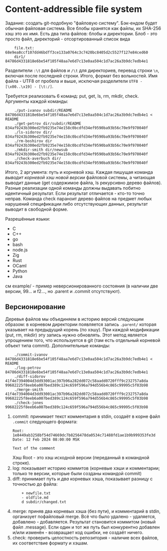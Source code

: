 #   Content-addressible file system

Задание: создать git-подобную "файловую систему".
Бэк-ендом будет обычная файловая система.
Все блобы хранятся как файлы, их SHA-256 хэш это их имя.
Есть два типа файлов: блобы и директории.
Блоб - это просто файл, директорий - отсортированный список вида
````
    file.txt: 68e9ea8ccf107dd46bdff3ce133a0764c3c7420bc8405d2c5527f127e84ced60
    dir1/     84786d4331818e6be54f105f48aa7e6d7c13e0aa504c1d7ac26a3b9dc7edb4e1
````
Разделители `:\t` для файлов и `/\t` для директориев, перевод строки `\n`, 
включая после последней строки. Итого, формат без вольностей. 
Имя файла - UTF8 от пробела и выше, исключая разделители `UTF8 - [\x00..\x19] - [\t:/]`.

Требуется реализовать 6 команд: put, get, ls, rm, mkdir, check.
Аргументы каждой команды:
````
    ./put-ivanov subdir/README 84786d4331818e6be54f105f48aa7e6d7c13e0aa504c1d7ac26a3b9dc7edb4e1 < README
    ./get-petrov dir/subdir/README 834af9243b300ed2fb9235e74e158c0bcdfd34ef9590ba93b56c70e9f970040f
    ./ls-sidorov dir/ 834af9243b300ed2fb9235e74e158c0bcdfd34ef9590ba93b56c70e9f970040f
    ./rm-boshirov dir 834af9243b300ed2fb9235e74e158c0bcdfd34ef9590ba93b56c70e9f970040f
    ./mkdir-smith dir/newsub 834af9243b300ed2fb9235e74e158c0bcdfd34ef9590ba93b56c70e9f970040f
    ./check-averbuch dir/ 834af9243b300ed2fb9235e74e158c0bcdfd34ef9590ba93b56c70e9f970040f
````

Итого, 2 аргумента: путь и корневой хэш.
Каждая пишущая команда *выводит корневой хэш новой версии* файловой системы,
а читающая выводит данные (get содержимое файла, ls рекурсивно дерево файлов).
Разные реализации одной команды должны выдавать побитно идентичный результат.
Если результат отличается - кто-то точно неправ.
Команда check параноит дерево файлов на предмет любых нарушений спецификации
либо отсутствующих данных, результат выводит в свободной форме.

Разрешённые языки:
  - C
  - C++
  - go
  - bash
  - node.js
  - Zig
  - Rust
  - OCaml
  - Python
  - Java

см example/ - пример неверсионированного состояния (в наличии две версии,
99... и f2..., но .parent и .commit отсутствуют).

##  Версионирование

Деревья файлов мы объединяем в историю версий следующим образом:
в корневом директории появляется запись `.parent/` которая указывает
на предыдущий корень (по хэшу). При каждой модификации (put, rm, mkdir)
эту запись нужно обновлять. Этот метод является упрощением того, что
используется в git (там есть отдельный корневой объект типа commit).
Дополнительные команды:

````
    ./commit-ivanov 84786d4331818e6be54f105f48aa7e6d7c13e0aa504c1d7ac26a3b9dc7edb4e1 < README
    ./log-petrov 84786d4331818e6be54f105f48aa7e6d7c13e0aa504c1d7ac26a3b9dc7edb4e1
    ./diff-sidorov 41f4e7394004d3dd93001ac397b96a282dd072c58aadd0720fff9c232757a8da 99682225f8eeb6a007bed389c124c659f596a794d556b4c865c99995c5f03b98
    ./merge-smith 41f4e7394004d3dd93001ac397b96a282dd072c58aadd0720fff9c232757a8da 99682225f8eeb6a007bed389c124c659f596a794d556b4c865c99995c5f03b98
    ./check-jones 99682225f8eeb6a007bed389c124c659f596a794d556b4c865c99995c5f03b98
````

 1. commit: принимает текст комментария в stdin, создаёт в корне файл
   `.commit` следующего формата:
    ```
    Root: 1e8449ab3258bf54d74669dc7b8256478da0534c71488fd1ae1b9b999353fe3d
    Date: 12 Feb 2024 08:00:00 MSK

    Text of the comment
    ```
    Хэш Root - это хэш исходной версии (переданный в командной строке).
 2. log: показывает историю коммитов (корневые хэши и комментарии; 
    только те версии, которые были созданы командой commit)
 3. diff: принимает путь и *два* корневых хэша, показывает разницу
    с точностью до файла:
    ````
        + newfile.txt
        - oldfile.md
        d subdir/changed.txt
    ````
 4. merge: приняв два корневых хэша (без пути), и комментарий в stdin,
    организует пофайловый merge. Всё что было удалено - удаляется, 
    добавлено - добавляется. Результат становится коммитом (новый
    файл .message).
    Если один и тот же путь был конкурентно добавлен и/или изменён -
    возвращает код ошибки, не создаёт ничего.
 5. check: проверить целостность репозитория - наличие всех файлов,
    их соответствие формату и хэшам.

